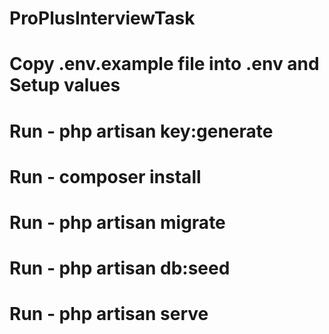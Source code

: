 # ProPlusInterviewTask

# Copy .env.example file into .env and Setup values

# Run - php artisan key:generate

# Run - composer install

# Run - php artisan migrate

# Run - php artisan db:seed
 
# Run - php artisan serve